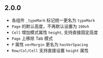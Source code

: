 ## 2.0.0

- 各组件 `_typeMark` 标记统一更名为 `typeMark`
- `Page` 的默认高度，不再默认设置为 `100vh`
- `Cell` 增加模式属性 `height`, 支持直接固定高度
- `Page` 上移除 Tab 模式
- `P` 属性 `verMargin` 更名为 `hasVerSpacing`
- `Row/Col/Cell` 支持直接设置 `height` 属性
